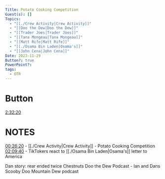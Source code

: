 ```yaml
---
Title: Potato Cooking Competition
Guest(s): []
Topics:
  - "[[./Crew Activity|Crew Activity]]"
  - "[[Doo the Dew|Doo the Dew]]"
  - "[[Trader Joes|Trader Joes]]"
  - "[[Tana Mongeau|Tana Mongeau]]"
  - "[[Matt Rife|Matt Rife]]"
  - "[[./Osama Bin Laden|Osama's]]"
  - "[[John Cena|John Cena]]"
Date: 2023-11-29
Button?: true
PowerPoint?: 
tags:
  - OTR
---
```

# Button
[2:32:20](https://youtu.be/Z17qb2ybiuI?t=9132)
# NOTES
[00:26:20](https://youtu.be/Z17qb2ybiuI?t=1580) - [[./Crew Activity|Crew Activity]] - Potato Cooking Competition
[02:09:40](https://youtu.be/Z17qb2ybiuI?t=7780) - TikTokers react to [[./Osama Bin Laden|Osama's]] letter to America

Dan story: rear ended twice 
Chestnuts
Doo the Dew Podcast - Ian and Dans Scooby Doo Mountain Dew podcast
